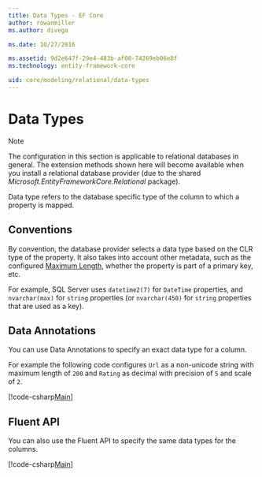 ```yaml
---
title: Data Types - EF Core
author: rowanmiller
ms.author: divega

ms.date: 10/27/2016

ms.assetid: 9d2e647f-29e4-483b-af00-74269eb06e8f
ms.technology: entity-framework-core

uid: core/modeling/relational/data-types
---
```

# Data Types

> [!NOTE]  
> The configuration in this section is applicable to relational databases in general. The extension methods shown here will become available when you install a relational database provider (due to the shared *Microsoft.EntityFrameworkCore.Relational* package).

Data type refers to the database specific type of the column to which a property is mapped.

## Conventions

By convention, the database provider selects a data type based on the CLR type of the property. It also takes into account other metadata, such as the configured [Maximum Length](../max-length.md), whether the property is part of a primary key, etc.

For example, SQL Server uses `datetime2(7)` for `DateTime` properties, and `nvarchar(max)` for `string` properties (or `nvarchar(450)` for `string` properties that are used as a key).

## Data Annotations

You can use Data Annotations to specify an exact data type for a column.

For example the following code configures `Url` as a non-unicode string with maximum length of `200` and `Rating` as decimal with precision of `5` and scale of `2`.

[!code-csharp[Main](../../../../samples/core/Modeling/DataAnnotations/Samples/Relational/DataType.cs?name=Entities&highlight=4,6)]

## Fluent API

You can also use the Fluent API to specify the same data types for the columns.

[!code-csharp[Main](../../../../samples/core/Modeling/FluentAPI/Samples/Relational/DataType.cs?name=Model&highlight=9-10)]
